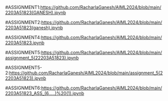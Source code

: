#ASSIGNMENT1:https://github.com/RacharlaGanesh/AIML2024/blob/main/2203A51823(GANESH).ipynb

#ASSIGNMENT2:https://github.com/RacharlaGanesh/AIML2024/blob/main/2203A51823(ganesh).ipynb

#ASSIGNMENT4:https://github.com/RacharlaGanesh/AIML2024/blob/main/2203A51823.ipynb

#ASSIGNMENT5:https://github.com/RacharlaGanesh/AIML2024/blob/main/assignment_5(22203A51823).ipynb

#ASSIGNMENT5-2:https://github.com/RacharlaGanesh/AIML2024/blob/main/assignment_5(22203A51823).ipynb


#ASSIGNMENT6:https://github.com/RacharlaGanesh/AIML2024/blob/main/2203A51823_ASS_(6.....)%20(1).ipynb
